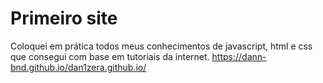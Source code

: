 # Primeiro site
Coloquei em prática todos meus conhecimentos de javascript, html e css que consegui com base em tutoriais da internet.
https://dann-bnd.github.io/dan1zera.github.io/
